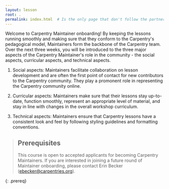 ```yaml
---
layout: lesson
root: .
permalink: index.html  # Is the only page that don't follow the partner /:path/index.html
---
```


Welcome to Carpentry Maintainer onboarding! By keeping the
lessons running smoothly and making sure that they conform
to the Carpentry's pedagogical model, Maintainers form the 
backbone of the Carpentry team. Over the next three weeks, you will
be introduced to the three major aspects of the Carpentry 
Maintainer's role in the community - the social aspects, curricular
aspects, and technical aspects.

1. Social aspects: Maintainers facilitate collaboration on lesson 
development and are often the first point of contact
for new contributors to the Carpentry community. They play a 
promonent role in representing the Carpentry community online. 

2. Curricular aspects: Maintainers make sure that their lessons
stay up-to-date, function smoothly, represent an appropriate level of material, and 
stay in line with changes in the overall workshop curriculum. 

3. Technical aspects: Maintainers ensure that Carpentry lessons
have a consistent look and feel by following styling guidelines and 
formatting conventions.

> ## Prerequisites
> This course is open to accepted applicants for becoming Carpentry 
> Maintainers. If you are interested in joining a future round of
> Maintainer onboarding, please contact Erin Becker (ebecker@carpentries.org). 
> 
{: .prereq}
